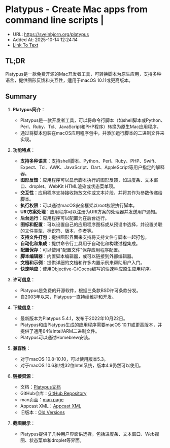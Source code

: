 # Platypus - Create Mac apps from command line scripts  |
- URL: https://sveinbjorn.org/platypus
- Added At: 2025-10-14 12:24:14
- [Link To Text](2025-10-14-platypus---create-mac-apps-from-command-line-scripts_raw.md)

## TL;DR
Platypus是一款免费开源的Mac开发者工具，可转换脚本为原生应用，支持多种语言，提供图形反馈和交互性，适用于macOS 10.11或更高版本。

## Summary
1. **Platypus简介**：
   - Platypus是一款开发者工具，可以将命令行脚本（如shell脚本或Python、Perl、Ruby、Tcl、JavaScript和PHP程序）转换为原生Mac应用程序。
   - 通过将脚本包装在macOS应用程序包中，并添加运行脚本的二进制文件来实现。

2. **功能特点**：
   - **支持多种语言**：支持shell脚本、Python、Perl、Ruby、PHP、Swift、Expect、Tcl、AWK、JavaScript、Dart、AppleScript等用户指定的解释器。
   - **图形反馈**：应用程序可以显示脚本执行的图形反馈，如进度条、文本窗口、droplet、WebKit HTML渲染或状态菜单项。
   - **交互性**：应用程序支持接收拖放文件或文本片段，并将其作为参数传递给脚本。
   - **执行权限**：可以通过macOS安全框架以root权限执行脚本。
   - **URI方案处理**：应用程序可以注册为URI方案的处理器并发送用户通知。
   - **后台运行**：应用程序可以配置为在后台运行。
   - **图标和配置**：可以设置自己的应用程序图标或从预设中选择，并设置关联的文件类型、标识符、版本、作者等。
   - **支持文件打包**：提供图形界面来支持将支持文件与脚本一起打包。
   - **自动化和集成**：提供命令行工具用于自动化和构建过程集成。
   - **配置保存**：可以使用"配置文件"保存应用程序配置。
   - **脚本编辑器**：内置脚本编辑器，或可以链接到外部编辑器。
   - **文档和示例**：提供详细的文档和许多内置示例来帮助用户入门。
   - **快速响应**：使用Objective-C/Cocoa编写的快速响应原生应用程序。

3. **许可信息**：
   - Platypus是免费的开源软件，根据三条款BSD许可条款分发。
   - 自2003年以来，Platypus一直持续维护和开发。

4. **下载信息**：
   - 最新版本为Platypus 5.4.1，发布于2022年10月22日。
   - Platypus和由Platypus生成的应用程序需要macOS 10.11或更高版本，并提供了通用64位Intel/ARM二进制文件。
   - Platypus可以通过Homebrew安装。

5. **兼容性**：
   - 对于macOS 10.8-10.10，可以使用版本5.3。
   - 对于macOS 10.6和/或32位Intel系统，版本4.9仍然可以使用。

6. **链接资源**：
   - 文档：[Platypus文档](https://sveinbjorn.org/platypus_documentation)
   - GitHub仓库：[GitHub Repository](https://github.com/sveinbjornt/Platypus)
   - man页面：[man page](https://sveinbjorn.org/files/manpages/platypus.man.html)
   - Appcast XML：[Appcast XML](https://sveinbjorn.org/files/appcasts/PlatypusAppcast.xml)
   - 旧版本：[Old Versions](https://sveinbjorn.org/files/software/platypus/)

7. **截图展示**：
   - Platypus提供了几种用户界面供选择，包括进度条、文本窗口、Web视图、状态菜单和droplet等界面。
